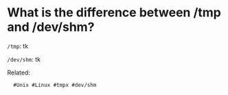 # What is the difference between /tmp and /dev/shm?

`/tmp`: tk

`/dev/shm`: tk


 Related:
 
 
      #Unix #Linux #tmpx #dev/shm
